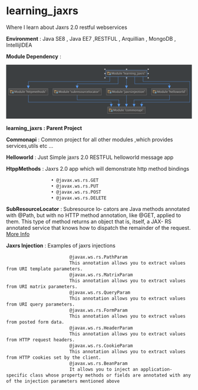 learning_jaxrs
==============

Where I learn about Jaxrs 2.0 restful webservices

**Environment** :  Java SE8 , Java EE7 ,RESTFUL , Arquillian , MongoDB , IntellijIDEA
  
**Module Dependency** :

![module dependency](/commonapi/src/main/resources/modules.png?raw=true)

**learning_jaxrs : Parent Project**

 **Commonapi** :  Common project for all other modules ,which provides services,utils etc ...

 **Helloworld** : Just Simple jaxrs 2.0 RESTFUL helloworld message app

 **HtppMethods** : Jaxrs 2.0 app which will demonstrate http method bindings

                     • @javax.ws.rs.GET
                     • @javax.ws.rs.PUT
                     • @javax.ws.rs.POST
                     • @javax.ws.rs.DELETE
                     
  **SubResourceLocator** :   Subresource lo‐ cators are Java methods annotated with @Path, but with no HTTP method annotation, like @GET, applied to them. This type of method returns an object that is, itself, a JAX- RS annotated service that knows how to dispatch the remainder of the request.
                           [More Info](http://docs.oracle.com/javaee/6/tutorial/doc/gknav.html)
                           
  **Jaxrs Injection** : Examples of jaxrs injections 
  
                            @javax.ws.rs.PathParam
                            This annotation allows you to extract values from URI template parameters.
                            @javax.ws.rs.MatrixParam
                            This annotation allows you to extract values from URI matrix parameters.
                            @javax.ws.rs.QueryParam
                            This annotation allows you to extract values from URI query parameters.
                            @javax.ws.rs.FormParam
                            This annotation allows you to extract values from posted form data.
                            @javax.ws.rs.HeaderParam
                            This annotation allows you to extract values from HTTP request headers.
                            @javax.ws.rs.CookieParam
                            This annotation allows you to extract values from HTTP cookies set by the client.
                            @javax.ws.rs.BeanParam
                            It allows you to inject an application-specific class whose property methods or fields are annotated with any of the injection parameters mentioned above
                            
